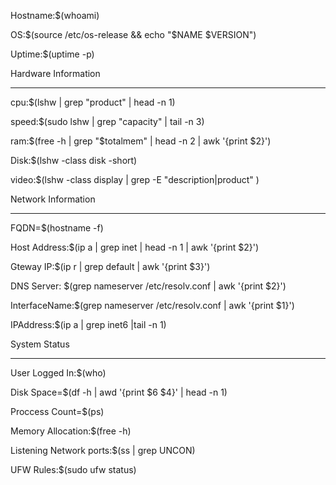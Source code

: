                                                                           
Hostname:$(whoami)

OS:$(source /etc/os-release && echo "$NAME $VERSION")

Uptime:$(uptime -p)


Hardware Information

--------------------


cpu:$(lshw | grep "product" | head -n 1)

speed:$(sudo lshw | grep "capacity" | tail -n 3)

ram:$(free -h | grep "$totalmem" | head -n 2 | awk '{print $2}')

Disk:$(lshw -class disk -short)

video:$(lshw -class display | grep -E "description|product" )


Network Information

-------------------


FQDN=$(hostname -f)

Host Address:$(ip a | grep inet | head -n 1 | awk '{print $2}')

Gteway IP:$(ip r | grep default | awk '{print $3}')

DNS Server: $(grep nameserver /etc/resolv.conf | awk '{print $2}')

InterfaceName:$(grep nameserver /etc/resolv.conf | awk '{print $1}')

IPAddress:$(ip a | grep inet6 |tail -n 1)



System Status

-------------

User Logged In:$(who)

Disk Space=$(df -h | awd '{print $6 $4}' | head -n 1)

Proccess Count=$(ps)


Memory Allocation:$(free -h) 

Listening Network ports:$(ss | grep UNCON)

UFW Rules:$(sudo ufw status)



